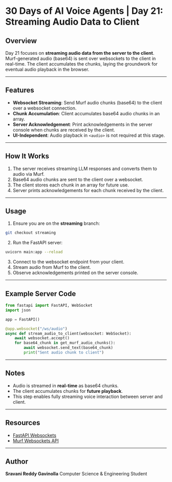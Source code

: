 
# 30 Days of AI Voice Agents | Day 21: Streaming Audio Data to Client

## Overview
Day 21 focuses on **streaming audio data from the server to the client**. Murf-generated audio (base64) is sent over websockets to the client in real-time. The client accumulates the chunks, laying the groundwork for eventual audio playback in the browser.

---

## Features
- **Websocket Streaming**: Send Murf audio chunks (base64) to the client over a websocket connection.
- **Chunk Accumulation**: Client accumulates base64 audio chunks in an array.
- **Server Acknowledgement**: Print acknowledgements in the server console when chunks are received by the client.
- **UI-Independent**: Audio playback in `<audio>` is not required at this stage.

---

## How It Works
1. The server receives streaming LLM responses and converts them to audio via Murf.
2. Base64 audio chunks are sent to the client over a websocket.
3. The client stores each chunk in an array for future use.
4. Server prints acknowledgements for each chunk received by the client.

---

## Usage
1. Ensure you are on the **streaming** branch:
```bash
git checkout streaming
````

2. Run the FastAPI server:

```bash
uvicorn main:app --reload
```

3. Connect to the websocket endpoint from your client.
4. Stream audio from Murf to the client.
5. Observe acknowledgements printed on the server console.

---

## Example Server Code

```python
from fastapi import FastAPI, WebSocket
import json

app = FastAPI()

@app.websocket("/ws/audio")
async def stream_audio_to_client(websocket: WebSocket):
    await websocket.accept()
    for base64_chunk in get_murf_audio_chunks():
        await websocket.send_text(base64_chunk)
        print("Sent audio chunk to client")
```

---

## Notes

* Audio is streamed in **real-time** as base64 chunks.
* The client accumulates chunks for **future playback**.
* This step enables fully streaming voice interaction between server and client.

---

## Resources

* [FastAPI Websockets](https://fastapi.tiangolo.com/advanced/websockets/)
* [Murf Websockets API](https://murf.ai/api/docs/text-to-speech/web-sockets)

---

## Author

**Sravani Reddy Gavinolla**
Computer Science & Engineering Student
